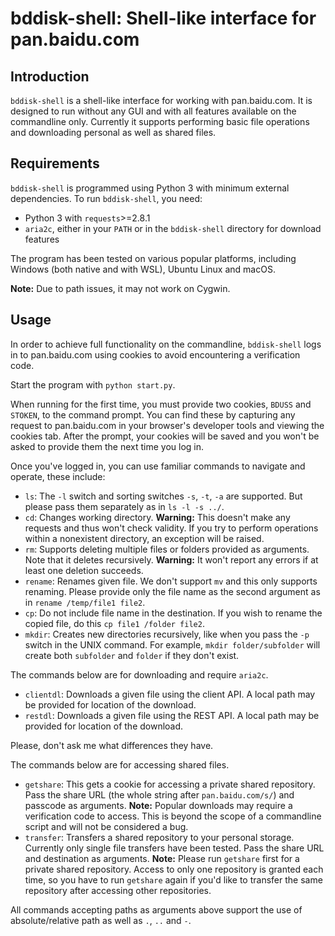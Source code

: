 # bddisk-shell: Shell-like interface for pan.baidu.com
## Introduction
`bddisk-shell` is a shell-like interface for working with pan.baidu.com.
It is designed to run without any GUI and with all features available on the commandline only.
Currently it supports performing basic file operations and downloading personal as well as shared files.

## Requirements
`bddisk-shell` is programmed using Python 3 with minimum external dependencies.
To run `bddisk-shell`, you need:

* Python 3 with `requests`>=2.8.1
* `aria2c`, either in your `PATH` or in the `bddisk-shell` directory for download features

The program has been tested on various popular platforms, including Windows (both native and with WSL), Ubuntu Linux and macOS.

**Note:** Due to path issues, it may not work on Cygwin.

## Usage
In order to achieve full functionality on the commandline, `bddisk-shell` logs in to pan.baidu.com using cookies to avoid encountering a verification code.

Start the program with `python start.py`.

When running for the first time, you must provide two cookies, `BDUSS` and `STOKEN`, to the command prompt.
You can find these by capturing any request to pan.baidu.com in your browser's developer tools and viewing the cookies tab.
After the prompt, your cookies will be saved and you won't be asked to provide them the next time you log in.

Once you've logged in, you can use familiar commands to navigate and operate, these include:

* `ls`: The `-l` switch and sorting switches `-s`, `-t`, `-a` are supported. But please pass them separately as in `ls -l -s ../`.
* `cd`: Changes working directory. **Warning:** This doesn't make any requests and thus won't check validity. If you try to perform operations within a nonexistent directory, an exception will be raised.
* `rm`: Supports deleting multiple files or folders provided as arguments. Note that it deletes recursively. **Warning:** It won't report any errors if at least one deletion succeeds.
* `rename`: Renames given file. We don't support `mv` and this only supports renaming. Please provide only the file name as the second argument as in `rename /temp/file1 file2`.
* `cp`: Do not include file name in the destination. If you wish to rename the copied file, do this `cp file1 /folder file2`.
* `mkdir`: Creates new directories recursively, like when you pass the `-p` switch in the UNIX command. For example, `mkdir folder/subfolder` will create both `subfolder` and `folder` if they don't exist.

The commands below are for downloading and require `aria2c`.

* `clientdl`: Downloads a given file using the client API. A local path may be provided for location of the download.
* `restdl`: Downloads a given file using the REST API. A local path may be provided for location of the download.

Please, don't ask me what differences they have.

The commands below are for accessing shared files.

* `getshare`: This gets a cookie for accessing a private shared repository. Pass the share URL (the whole string after `pan.baidu.com/s/`) and passcode as arguments. **Note:** Popular downloads may require a verification code to access. This is beyond the scope of a commandline script and will not be considered a bug.
* `transfer`: Transfers a shared repository to your personal storage. Currently only single file transfers have been tested. Pass the share URL and destination as arguments. **Note:** Please run `getshare` first for a private shared repository. Access to only one repository is granted each time, so you have to run `getshare` again if you'd like to transfer the same repository after accessing other repositories.

All commands accepting paths as arguments above support the use of absolute/relative path as well as `.`, `..` and `-`.
